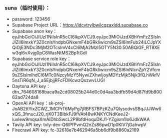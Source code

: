 ### suna（临时使用）：
* password: 123456
* Supabase Project URL：https://ldcvtrylbwilcqzaxldd.supabase.co
* Supabase anon key：eyJhbGciOiJIUzI1NiIsInR5cCI6IkpXVCJ9.eyJpc3MiOiJzdXBhYmFzZSIsInJlZiI6ImxkY3Z0cnlsYndpbGNxemF4bGRkIiwicm9sZSI6ImFub24iLCJpYXQiOjE3NDc3MjM2OTcsImV4cCI6MjA2MzI5OTY5N30.50ABQiGF_RT8XEw3ql6vXvjg0pC6WasNtMS2Bp1tGdI
* Supabase service role key：eyJhbGciOiJIUzI1NiIsInR5cCI6IkpXVCJ9.eyJpc3MiOiJzdXBhYmFzZSIsInJlZiI6ImxkY3Z0cnlsYndpbGNxemF4bGRkIiwicm9sZSI6InNlcnZpY2Vfcm9sZSIsImlhdCI6MTc0NzcyMzY5NywiZXhwIjoyMDYzMjk5Njk3fQ.hWkfV5nsTiR6qN_J_aSEjbjjRFcFDlKcwzQszwvLUGI
* Daytona API key：dtn_764608168baca9a2cd08025b244d0c0d4aa3bdfb59d4d87fd9b80062ad724da8
* OpenAI API key：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
* Tavily API key: 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
* Firecrawl API key: fc-32618e7b462946a5bb6df9b8860a2169